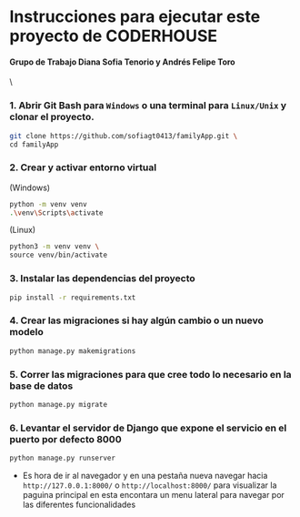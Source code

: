 # Instrucciones para ejecutar este proyecto de CODERHOUSE
#### Grupo de Trabajo Diana Sofia Tenorio y Andrés Felipe Toro

\

### 1. Abrir Git Bash para `Windows` o una terminal para `Linux/Unix` y clonar el proyecto.

```bash
git clone https://github.com/sofiagt0413/familyApp.git \
cd familyApp
```

### 2. Crear y activar entorno virtual
(Windows)
```bash
python -m venv venv
.\venv\Scripts\activate
```

(Linux)
```bash
python3 -m venv venv \
source venv/bin/activate
```

### 3. Instalar las dependencias del proyecto
```bash
pip install -r requirements.txt
```

### 4. Crear las migraciones si hay algún cambio o un nuevo modelo
```bash
python manage.py makemigrations
```

### 5. Correr las migraciones para que cree todo lo necesario en la base de datos
```bash
python manage.py migrate
```
### 6. Levantar el servidor de Django que expone el servicio en el puerto por defecto 8000
```bash
python manage.py runserver
```

- Es hora de ir al navegador y en una pestaña nueva navegar hacia `http://127.0.0.1:8000/` o `http://localhost:8000/` para visualizar la paguina principal en esta encontara un menu lateral para navegar por las diferentes funcionalidades
